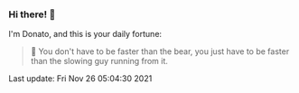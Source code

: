### Hi there! 👋 

I'm Donato, and this is your daily fortune:

> 🥠 You don't have to be faster than the bear, you just have to be faster than the slowing guy running from it.

Last update: Fri Nov 26 05:04:30 2021